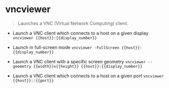# vncviewer
> Launches a VNC (Virtual Network Computing) client.

- Launch a VNC client which connects to a host on a given display
`vncviewer {{host}}:{{display_number}}`

- Launch in full-screen mode
`vncviewer -FullScreen {{host}}:{{display_number}}`

- Launch a VNC client with a specific screen geometry
`vncviewer --geometry {{width}}x{{height}} {{host}}:{{display_number}}`

- Launch a VNC client which connects to a host on a given port
`vncviewer {{host}}::{{port}}`

